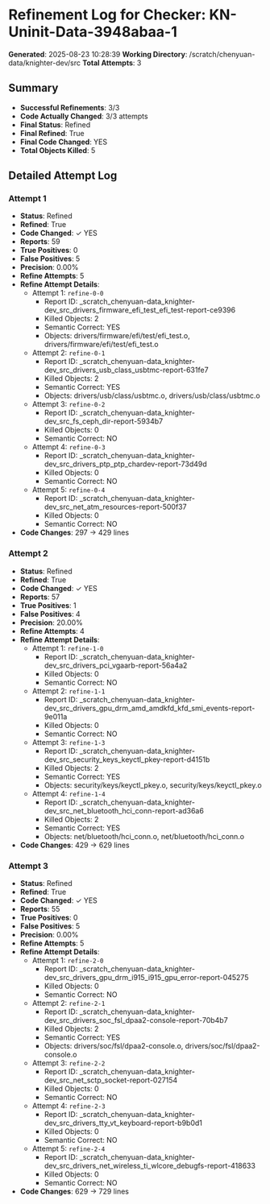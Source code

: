 # Refinement Log for Checker: KN-Uninit-Data-3948abaa-1

**Generated**: 2025-08-23 10:28:39
**Working Directory**: /scratch/chenyuan-data/knighter-dev/src
**Total Attempts**: 3

## Summary
- **Successful Refinements**: 3/3
- **Code Actually Changed**: 3/3 attempts
- **Final Status**: Refined
- **Final Refined**: True
- **Final Code Changed**: YES
- **Total Objects Killed**: 5

## Detailed Attempt Log

### Attempt 1
- **Status**: Refined
- **Refined**: True
- **Code Changed**: ✓ YES
- **Reports**: 59
- **True Positives**: 0
- **False Positives**: 5
- **Precision**: 0.00%
- **Refine Attempts**: 5
- **Refine Attempt Details**:
  - Attempt 1: `refine-0-0`
    - Report ID: _scratch_chenyuan-data_knighter-dev_src_drivers_firmware_efi_test_efi_test-report-ce9396
    - Killed Objects: 2
    - Semantic Correct: YES
    - Objects: drivers/firmware/efi/test/efi_test.o, drivers/firmware/efi/test/efi_test.o
  - Attempt 2: `refine-0-1`
    - Report ID: _scratch_chenyuan-data_knighter-dev_src_drivers_usb_class_usbtmc-report-631fe7
    - Killed Objects: 2
    - Semantic Correct: YES
    - Objects: drivers/usb/class/usbtmc.o, drivers/usb/class/usbtmc.o
  - Attempt 3: `refine-0-2`
    - Report ID: _scratch_chenyuan-data_knighter-dev_src_fs_ceph_dir-report-5934b7
    - Killed Objects: 0
    - Semantic Correct: NO
  - Attempt 4: `refine-0-3`
    - Report ID: _scratch_chenyuan-data_knighter-dev_src_drivers_ptp_ptp_chardev-report-73d49d
    - Killed Objects: 0
    - Semantic Correct: NO
  - Attempt 5: `refine-0-4`
    - Report ID: _scratch_chenyuan-data_knighter-dev_src_net_atm_resources-report-500f37
    - Killed Objects: 0
    - Semantic Correct: NO
- **Code Changes**: 297 → 429 lines

### Attempt 2
- **Status**: Refined
- **Refined**: True
- **Code Changed**: ✓ YES
- **Reports**: 57
- **True Positives**: 1
- **False Positives**: 4
- **Precision**: 20.00%
- **Refine Attempts**: 4
- **Refine Attempt Details**:
  - Attempt 1: `refine-1-0`
    - Report ID: _scratch_chenyuan-data_knighter-dev_src_drivers_pci_vgaarb-report-56a4a2
    - Killed Objects: 0
    - Semantic Correct: NO
  - Attempt 2: `refine-1-1`
    - Report ID: _scratch_chenyuan-data_knighter-dev_src_drivers_gpu_drm_amd_amdkfd_kfd_smi_events-report-9e011a
    - Killed Objects: 0
    - Semantic Correct: NO
  - Attempt 3: `refine-1-3`
    - Report ID: _scratch_chenyuan-data_knighter-dev_src_security_keys_keyctl_pkey-report-d4151b
    - Killed Objects: 2
    - Semantic Correct: YES
    - Objects: security/keys/keyctl_pkey.o, security/keys/keyctl_pkey.o
  - Attempt 4: `refine-1-4`
    - Report ID: _scratch_chenyuan-data_knighter-dev_src_net_bluetooth_hci_conn-report-ad36a6
    - Killed Objects: 2
    - Semantic Correct: YES
    - Objects: net/bluetooth/hci_conn.o, net/bluetooth/hci_conn.o
- **Code Changes**: 429 → 629 lines

### Attempt 3
- **Status**: Refined
- **Refined**: True
- **Code Changed**: ✓ YES
- **Reports**: 55
- **True Positives**: 0
- **False Positives**: 5
- **Precision**: 0.00%
- **Refine Attempts**: 5
- **Refine Attempt Details**:
  - Attempt 1: `refine-2-0`
    - Report ID: _scratch_chenyuan-data_knighter-dev_src_drivers_gpu_drm_i915_i915_gpu_error-report-045275
    - Killed Objects: 0
    - Semantic Correct: NO
  - Attempt 2: `refine-2-1`
    - Report ID: _scratch_chenyuan-data_knighter-dev_src_drivers_soc_fsl_dpaa2-console-report-70b4b7
    - Killed Objects: 2
    - Semantic Correct: YES
    - Objects: drivers/soc/fsl/dpaa2-console.o, drivers/soc/fsl/dpaa2-console.o
  - Attempt 3: `refine-2-2`
    - Report ID: _scratch_chenyuan-data_knighter-dev_src_net_sctp_socket-report-027154
    - Killed Objects: 0
    - Semantic Correct: NO
  - Attempt 4: `refine-2-3`
    - Report ID: _scratch_chenyuan-data_knighter-dev_src_drivers_tty_vt_keyboard-report-b9b0d1
    - Killed Objects: 0
    - Semantic Correct: NO
  - Attempt 5: `refine-2-4`
    - Report ID: _scratch_chenyuan-data_knighter-dev_src_drivers_net_wireless_ti_wlcore_debugfs-report-418633
    - Killed Objects: 0
    - Semantic Correct: NO
- **Code Changes**: 629 → 729 lines
